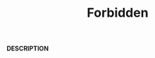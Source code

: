﻿---
category: 4xx
code: 403
cover: https://firebasestorage.googleapis.com/v0/b/capy-http.appspot.com/o/Capy403.webp?alt=media
coverAlt: Forbidden
description: Forbidden
pubDate: 2014-06-01
tags:
- 4xx
title: Forbidden
---

__DESCRIPTION__